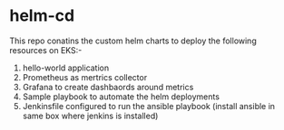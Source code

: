 # helm-cd

This repo conatins the custom helm charts to deploy the following resources on EKS:-

1. hello-world application
2. Prometheus as mertrics collector
3. Grafana to create dashbaords around metrics
4. Sample playbook to automate the helm deployments
5. Jenkinsfile configured to run the ansible playbook (install ansible in same box where jenkins is installed)
